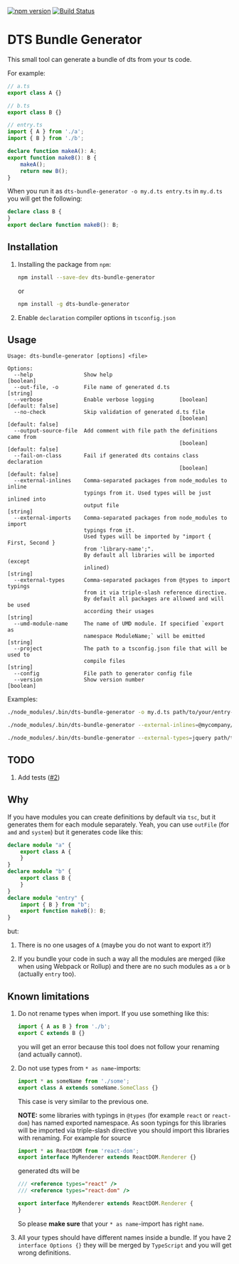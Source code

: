 [![npm version](https://badge.fury.io/js/dts-bundle-generator.svg)](https://badge.fury.io/js/dts-bundle-generator) [![Build Status](https://travis-ci.org/timocov/dts-bundle-generator.svg?branch=master)](https://travis-ci.org/timocov/dts-bundle-generator)

# DTS Bundle Generator

This small tool can generate a bundle of dts from your ts code.

For example:

```ts
// a.ts
export class A {}
```

```ts
// b.ts
export class B {}
```

```ts
// entry.ts
import { A } from './a';
import { B } from './b';

declare function makeA(): A;
export function makeB(): B {
    makeA();
    return new B();
}
```

When you run it as `dts-bundle-generator -o my.d.ts entry.ts` in `my.d.ts` you will get the following:

```ts
declare class B {
}
export declare function makeB(): B;
```

## Installation

1. Installing the package from `npm`:
    ```bash
    npm install --save-dev dts-bundle-generator
    ```

    or

    ```bash
    npm install -g dts-bundle-generator
    ```

1. Enable `declaration` compiler options in `tsconfig.json`

## Usage

```
Usage: dts-bundle-generator [options] <file>

Options:
  --help                Show help                                      [boolean]
  --out-file, -o        File name of generated d.ts                     [string]
  --verbose             Enable verbose logging        [boolean] [default: false]
  --no-check            Skip validation of generated d.ts file
                                                      [boolean] [default: false]
  --output-source-file  Add comment with file path the definitions came from
                                                      [boolean] [default: false]
  --fail-on-class       Fail if generated dts contains class declaration
                                                      [boolean] [default: false]
  --external-inlines    Comma-separated packages from node_modules to inline
                        typings from it. Used types will be just inlined into
                        output file                                     [string]
  --external-imports    Comma-separated packages from node_modules to import
                        typings from it.
                        Used types will be imported by "import { First, Second }
                        from 'library-name';".
                        By default all libraries will be imported (except
                        inlined)                                        [string]
  --external-types      Comma-separated packages from @types to import typings
                        from it via triple-slash reference directive.
                        By default all packages are allowed and will be used
                        according their usages                          [string]
  --umd-module-name     The name of UMD module. If specified `export as
                        namespace ModuleName;` will be emitted          [string]
  --project             The path to a tsconfig.json file that will be used to
                        compile files                                   [string]
  --config              File path to generator config file
  --version             Show version number                            [boolean]
```

Examples:

```bash
./node_modules/.bin/dts-bundle-generator -o my.d.ts path/to/your/entry-file.ts
```

```bash
./node_modules/.bin/dts-bundle-generator --external-inlines=@mycompany/internal-project --external-imports=@angular/core,rxjs path/to/your/entry-file.ts
```

```bash
./node_modules/.bin/dts-bundle-generator --external-types=jquery path/to/your/entry-file.ts
```

## TODO

1. Add tests ([#2](https://github.com/timocov/dts-bundle-generator/issues/2))

## Why

If you have modules you can create definitions by default via `tsc`, but it generates them for each module separately. Yeah, you can use `outFile` (for `amd` and `system`) but it generates code like this:

```ts
declare module "a" {
    export class A {
    }
}
declare module "b" {
    export class B {
    }
}
declare module "entry" {
    import { B } from "b";
    export function makeB(): B;
}
```

but:

1. There is no one usages of `A` (maybe you do not want to export it?)

1. If you bundle your code in such a way all the modules are merged (like when using Webpack or Rollup) and there are no such modules as `a` or `b` (actually `entry` too).

## Known limitations

1. Do not rename types when import. If you use something like this:

    ```ts
    import { A as B } from './b';
    export C extends B {}
    ```

    you will get an error because this tool does not follow your renaming (and actually cannot).

1. Do not use types from `* as name`-imports:

    ```ts
    import * as someName from './some';
    export class A extends someName.SomeClass {}
    ```

    This case is very similar to the previous one.

    **NOTE:** some libraries with typings in `@types` (for example `react` or `react-dom`) has named exported namespace. As soon typings for this libraries will be imported via triple-slash directive you should import this libraries with renaming. For example for source

    ```ts
    import * as ReactDOM from 'react-dom';
    export interface MyRenderer extends ReactDOM.Renderer {}
    ```

    generated dts will be

    ```ts
    /// <reference types="react" />
    /// <reference types="react-dom" />

    export interface MyRenderer extends ReactDOM.Renderer {
    }
    ```

    So please **make sure** that your `* as name`-import has right `name`.

1. All your types should have different names inside a bundle. If you have 2 `interface Options {}` they will be merged by `TypeScript` and you will get wrong definitions.
